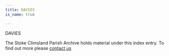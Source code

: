 ```yaml
---
title: DAVIES
is_name: true

---
```


DAVIES


The Stoke Climsland Parish Archive holds material under this index entry. To find out more please [contact us](/contact/)
